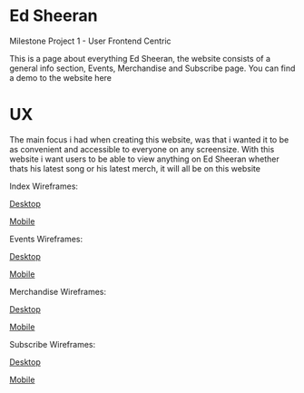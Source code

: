 # Ed Sheeran

Milestone Project 1 - User Frontend Centric

This is a page about everything Ed Sheeran, the website consists of a general info section, Events, Merchandise and Subscribe page. You can find a demo to the website here

# UX

The main focus i had when creating this website, was that i wanted it to be as convenient and accessible to everyone on any screensize. With this website i want users to be able to view anything on Ed Sheeran whether thats his latest song or his latest merch, it will all be on this website

Index Wireframes:

[Desktop](../wireframes/desktop-index.png)

[Mobile](../wireframes/mobile-index.png)

Events Wireframes:

[Desktop](../wireframes/desktop-events.png)

[Mobile](../wireframes/mobile-events.png)

Merchandise Wireframes:

[Desktop](../wireframes/desktop-merchandise.png)

[Mobile](../wireframes/mobile-merchandise.png)

Subscribe Wireframes:

[Desktop](../wireframes/desktop-subscribe.png)

[Mobile](../wireframes/mobile-subscribe.png)